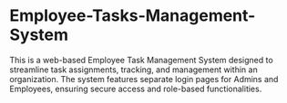 # Employee-Tasks-Management-System
This is a web-based Employee Task Management System designed to streamline task assignments, tracking, and management within an organization. The system features separate login pages for Admins and Employees, ensuring secure access and role-based functionalities.

